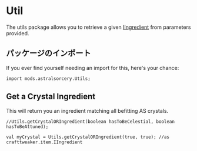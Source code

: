 # Util

The utils package allows you to retrieve a given [IIngredient](/Vanilla/Variable_Types/IIngredient/) from parameters provided.

## パッケージのインポート

If you ever find yourself needing an import for this, here's your chance:

```zenscript
import mods.astralsorcery.Utils;
```

## Get a Crystal Ingredient

This will return you an ingredient matching all befitting AS crystals.

```zenscript
//Utils.getCrystalORIngredient(boolean hasToBeCelestial, boolean hasToBeAttuned);

val myCrystal = Utils.getCrystalORIngredient(true, true); //as crafttweaker.item.IIngredient
```